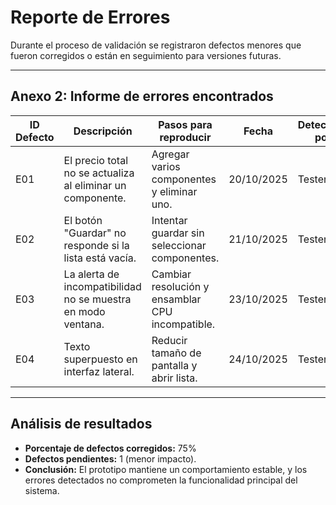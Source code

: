 # Reporte de Errores

Durante el proceso de validación se registraron defectos menores que fueron corregidos o están en seguimiento para versiones futuras.

---

## Anexo 2: Informe de errores encontrados

| ID Defecto | Descripción | Pasos para reproducir | Fecha | Detectado por | Estado | Corregido por | Prioridad |
|-------------|--------------|-----------------------|--------|----------------|----------|----------------|-------------|
| E01 | El precio total no se actualiza al eliminar un componente. | Agregar varios componentes y eliminar uno. | 20/10/2025 | Tester 1 | Corregido | Dev 1 | Media |
| E02 | El botón "Guardar" no responde si la lista está vacía. | Intentar guardar sin seleccionar componentes. | 21/10/2025 | Tester 2 | Corregido | Dev 2 | Baja |
| E03 | La alerta de incompatibilidad no se muestra en modo ventana. | Cambiar resolución y ensamblar CPU incompatible. | 23/10/2025 | Tester 2 | Pendiente | Dev 2 | Alta |
| E04 | Texto superpuesto en interfaz lateral. | Reducir tamaño de pantalla y abrir lista. | 24/10/2025 | Tester 3 | Corregido | Dev 1 | Baja |

---

## Análisis de resultados

- **Porcentaje de defectos corregidos:** 75%  
- **Defectos pendientes:** 1 (menor impacto).  
- **Conclusión:** El prototipo mantiene un comportamiento estable, y los errores detectados no comprometen la funcionalidad principal del sistema.
